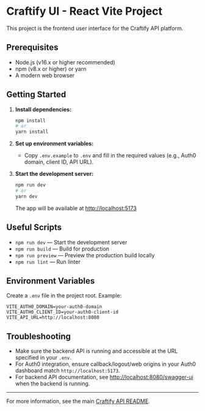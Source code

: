 # Craftify UI - React Vite Project

This project is the frontend user interface for the Craftify API platform.

## Prerequisites

- Node.js (v16.x or higher recommended)
- npm (v8.x or higher) or yarn
- A modern web browser

## Getting Started

1. **Install dependencies:**
   ```bash
   npm install
   # or
   yarn install
   ```

2. **Set up environment variables:**
   - Copy `.env.example` to `.env` and fill in the required values (e.g., Auth0 domain, client ID, API URL).

3. **Start the development server:**
   ```bash
   npm run dev
   # or
   yarn dev
   ```
   The app will be available at [http://localhost:5173](http://localhost:5173)

## Useful Scripts

- `npm run dev` — Start the development server
- `npm run build` — Build for production
- `npm run preview` — Preview the production build locally
- `npm run lint` — Run linter

## Environment Variables

Create a `.env` file in the project root. Example:
```env
VITE_AUTH0_DOMAIN=your-auth0-domain
VITE_AUTH0_CLIENT_ID=your-auth0-client-id
VITE_API_URL=http://localhost:8080
```

## Troubleshooting
- Make sure the backend API is running and accessible at the URL specified in your `.env`.
- For Auth0 integration, ensure callback/logout/web origins in your Auth0 dashboard match `http://localhost:5173`.
- For backend API documentation, see [http://localhost:8080/swagger-ui](http://localhost:8080/swagger-ui) when the backend is running.

---

For more information, see the main [Craftify API README](../README.md).